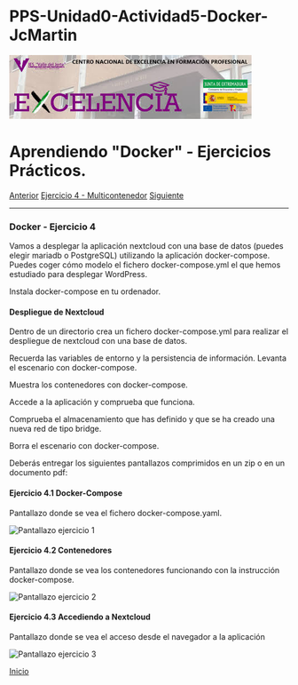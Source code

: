 # PPS-Unidad0-Actividad5-Docker-JcMartin

![logotipo IES Valle del Jerte](../imagenes/excelencia.jpeg)

Aprendiendo "Docker" - Ejercicios Prácticos.
======

[Anterior](./Ejercicio3.md)
[Ejercicio 4 - Multicontenedor](#Docker---Ejercicio-4)
[Siguiente](./Ejercicio5.md)


--- 


### Docker - Ejercicio 4

Vamos a desplegar la aplicación nextcloud con una base de datos (puedes elegir mariadb o PostgreSQL) utilizando la aplicación docker-compose. Puedes coger cómo modelo el fichero docker-compose.yml el que hemos estudiado para desplegar WordPress.

Instala docker-compose en tu ordenador.


#### Despliegue de Nextcloud


Dentro de un directorio crea un fichero docker-compose.yml para realizar el despliegue de nextcloud con una base de datos.

Recuerda las variables de entorno y la persistencia de información.
Levanta el escenario con docker-compose.

Muestra los contenedores con docker-compose.

Accede a la aplicación y comprueba que funciona.

Comprueba el almacenamiento que has definido y que se ha creado una nueva red de tipo bridge.

Borra el escenario con docker-compose.


Deberás entregar los siguientes pantallazos comprimidos en un zip o en un documento pdf:

#### Ejercicio 4.1 Docker-Compose

Pantallazo donde se vea el fichero docker-compose.yaml.

![Pantallazo ejercicio 1](../imagenes/Docker4-compose1.png)

#### Ejercicio 4.2 Contenedores

Pantallazo donde se vea los contenedores funcionando con la instrucción docker-compose.

![Pantallazo ejercicio 2](../imagenes/Docker4-conte2.pnp)


#### Ejercicio 4.3 Accediendo a Nextcloud
Pantallazo donde se vea el acceso desde el navegador a la aplicación 

![Pantallazo ejercicio 3](../imagenes/Docker4-nexcloud3.png)


[Inicio](#Docker---Ejercicio-4)
